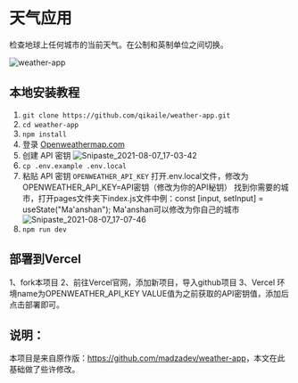 # 天气应用
检查地球上任何城市的当前天气。在公制和英制单位之间切换。

![weather-app](https://cdn.jsdelivr.net/gh/Qikaile/cdn@master/img/weather-app.4n938hwq10u0.gif)

## 本地安装教程

1. `git clone https://github.com/qikaile/weather-app.git`
2. `cd weather-app`
3. `npm install`
4. 登录 [Openweathermap.com](https://openweathermap.org/)
5. 创建 API 密钥
![Snipaste_2021-08-07_17-03-42](https://cdn.jsdelivr.net/gh/Qikaile/cdn@master/img/Snipaste_2021-08-07_17-03-42.uaempqa41r4.jpg)
6. `cp .env.example .env.local`
7. 粘贴 API 密钥 `OPENWEATHER_API_KEY`
打开.env.local文件，修改为OPENWEATHER_API_KEY=API密钥（修改为你的API秘钥）
找到你需要的城市，打开pages文件夹下index.js文件中例：const [input, setInput] = useState("Ma'anshan"); Ma'anshan可以修改为你自己的城市
![Snipaste_2021-08-07_17-07-46](https://cdn.jsdelivr.net/gh/Qikaile/cdn@master/img/Snipaste_2021-08-07_17-07-46.41v3nduq8iy0.jpg)
8. `npm run dev`

## 部署到Vercel
1、fork本项目
2、前往Vercel官网，添加新项目，导入github项目
3、Vercel 环境name为OPENWEATHER_API_KEY    VALUE值为之前获取的API密钥值，添加后点击部署即可。

## 说明：

本项目是来自原作版：<https://github.com/madzadev/weather-app>，本文在此基础做了些许修改。
